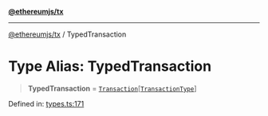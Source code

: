 [**@ethereumjs/tx**](../README.md)

***

[@ethereumjs/tx](../README.md) / TypedTransaction

# Type Alias: TypedTransaction

> **TypedTransaction** = [`Transaction`](../interfaces/Transaction.md)\[[`TransactionType`](TransactionType.md)\]

Defined in: [types.ts:171](https://github.com/ethereumjs/ethereumjs-monorepo/blob/master/packages/tx/src/types.ts#L171)

